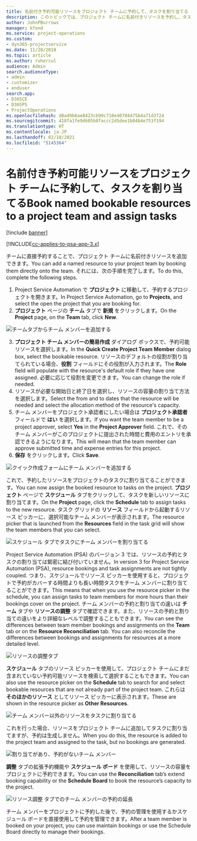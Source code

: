 ```yaml
---
title: 名前付き予約可能リソースをプロジェクト チームに予約して、タスクを割り当てる
description: このトピックでは、プロジェクト チームに名前付きリソースを予約し、タスクに割り当てる方法を説明します。
author: JohnPBurrows
manager: kfend
ms.service: project-operations
ms.custom:
- dyn365-projectservice
ms.date: 11/28/2018
ms.topic: article
ms.author: ruhercul
audience: Admin
search.audienceType:
- admin
- customizer
- enduser
search.app:
- D365CE
- D365PS
- ProjectOperations
ms.openlocfilehash: d8a49b6ae8423cb99c710e40704475b4a71d3724
ms.sourcegitcommit: 418fa1fe9d605b8faccc2d5dee1b04b4e753f194
ms.translationtype: HT
ms.contentlocale: ja-JP
ms.lasthandoff: 02/10/2021
ms.locfileid: "5145364"
---
```

# <a name="book-named-bookable-resources-to-a-project-team-and-assign-tasks"></a><span data-ttu-id="1afbd-103">名前付き予約可能リソースをプロジェクト チームに予約して、タスクを割り当てる</span><span class="sxs-lookup"><span data-stu-id="1afbd-103">Book named bookable resources to a project team and assign tasks</span></span> 

[!include [banner](../includes/psa-now-project-operations.md)]

[!INCLUDE[cc-applies-to-psa-app-3.x](../includes/cc-applies-to-psa-app-3x.md)]

<span data-ttu-id="1afbd-104">チームに直接予約することで、プロジェクト チームに名前付きリソースを追加できます。</span><span class="sxs-lookup"><span data-stu-id="1afbd-104">You can  add a named resource to your project team by booking them directly onto the team.</span></span> <span data-ttu-id="1afbd-105">それには、次の手順を完了します。</span><span class="sxs-lookup"><span data-stu-id="1afbd-105">To do this, complete the following steps.</span></span>

1. <span data-ttu-id="1afbd-106">Project Service Automation で **プロジェクト** に移動して、予約するプロジェクトを開きます。</span><span class="sxs-lookup"><span data-stu-id="1afbd-106">In  Project Service Automation, go to **Projects**, and select the open the project that you are booking for.</span></span>
2. <span data-ttu-id="1afbd-107">**プロジェクト** ページの **チーム** タブで **新規** をクリックします。</span><span class="sxs-lookup"><span data-stu-id="1afbd-107">On the **Project** page, on the **Team** tab, click **New**.</span></span> 

![チームタブからチーム メンバーを追加する](media/RM-how-to-1.png)

3. <span data-ttu-id="1afbd-109">**プロジェクト チーム メンバーの簡易作成** ダイアログ ボックスで、予約可能リソースを選択します。</span><span class="sxs-lookup"><span data-stu-id="1afbd-109">In the **Quick Create Project Team Member** dialog box, select the bookable resource.</span></span> <span data-ttu-id="1afbd-110">リソースのデフォルトの役割が割り当てられている場合、**役割** フィールドにその役割が入力されます。</span><span class="sxs-lookup"><span data-stu-id="1afbd-110">The **Role** field will populate with the resource's default role if they have one assigned.</span></span> <span data-ttu-id="1afbd-111">必要に応じて役割を変更できます。</span><span class="sxs-lookup"><span data-stu-id="1afbd-111">You can change the role if needed.</span></span> 
4. <span data-ttu-id="1afbd-112">リソースが必要な開始日と終了日を選択し、リソースの容量の割り当て方法を選択します。</span><span class="sxs-lookup"><span data-stu-id="1afbd-112">Select the from and to dates that the resource will be needed and select the allocation method of the resource's capacity.</span></span> 
5. <span data-ttu-id="1afbd-113">チーム メンバーをプロジェクト承認者にしたい場合は **プロジェクト承認者** フィールドで **はい** を選択します。</span><span class="sxs-lookup"><span data-stu-id="1afbd-113">If you want the team member to be a project approver, select **Yes** in the **Project Approver** field.</span></span> <span data-ttu-id="1afbd-114">これで、そのチーム メンバーがこのプロジェクトに提出された時間と費用のエントリを承認できるようになります。</span><span class="sxs-lookup"><span data-stu-id="1afbd-114">This will mean that the team member can approve submitted time and expense entries for this project.</span></span> 
6. <span data-ttu-id="1afbd-115">**保存** をクリックします。</span><span class="sxs-lookup"><span data-stu-id="1afbd-115">Click **Save**.</span></span>

![クイック作成フォームにチーム メンバーを追加する](media/RM-how-to-2.png)


<span data-ttu-id="1afbd-117">これで、予約したリソースをプロジェクトのタスクに割り当てることができます。</span><span class="sxs-lookup"><span data-stu-id="1afbd-117">You can now assign the booked resource to tasks on the project.</span></span> <span data-ttu-id="1afbd-118">**プロジェクト** ページで **スケジュール** タブをクリックして、タスクを新しいリソースに割り当てます。</span><span class="sxs-lookup"><span data-stu-id="1afbd-118">On the **Project** page, click the **Schedule** tab to assign tasks to the new resource.</span></span> <span data-ttu-id="1afbd-119">タスク グリッドの **リソース** フィールドから起動するリソース ピッカーに、選択可能なチーム メンバーが表示されます。</span><span class="sxs-lookup"><span data-stu-id="1afbd-119">The resource picker that is launched from the **Resources** field in the task grid will show the team members that you can select.</span></span>

![スケジュール タブでタスクにチーム メンバーを割り当てる](media/RM-how-to-3.png)

<span data-ttu-id="1afbd-121">Project Service Automation (PSA) のバージョン 3 では、リソースの予約とタスクの割り当ては緊密に結び付いていません。</span><span class="sxs-lookup"><span data-stu-id="1afbd-121">In version 3 for Project Service Automation (PSA), resource bookings and task assignments are not tightly coupled.</span></span> <span data-ttu-id="1afbd-122">つまり、スケジュールでリソース ピッカーを使用すると、プロジェクトで予約がカバーする時間よりも長い時間タスクをチーム メンバーに割り当てることができます。</span><span class="sxs-lookup"><span data-stu-id="1afbd-122">This means that when you use the resource picker in the schedule, you can assign tasks to team members for more hours than their bookings cover on the project.</span></span>
<span data-ttu-id="1afbd-123">チーム メンバーの予約と割り当ての違いは **チーム** タブや **リソースの調整** タブで確認できます。また、リソースの予約と割り当ての違いをより詳細なレベルで調整することもできます。</span><span class="sxs-lookup"><span data-stu-id="1afbd-123">You can see the differences between team member bookings and assignments on the **Team** tab or on the **Resource Reconciliation** tab. You can also reconcile the differences between bookings and assignments for resources at a more detailed level.</span></span>

![リソースの調整タブ](media/RM-how-to-4.png)

<span data-ttu-id="1afbd-125">**スケジュール** タブのリソース ピッカーを使用して、プロジェクト チームにまだ含まれていない予約可能リソースを検索して選択することもできます。</span><span class="sxs-lookup"><span data-stu-id="1afbd-125">You can also use the resource picker on the **Schedule** tab to search for and select bookable resources that are not already part of the project team.</span></span> <span data-ttu-id="1afbd-126">これらは **そのほかのリソース** としてリソース ピッカーに表示されます。</span><span class="sxs-lookup"><span data-stu-id="1afbd-126">These are shown in the resource picker as **Other Resources**.</span></span>

![チーム メンバー以外のリソースをタスクに割り当てる](media/RM-how-to-5.png)

<span data-ttu-id="1afbd-128">これを行った場合、リソースをプロジェクト チームに追加してタスクに割り当てますが、予約は生成しません。</span><span class="sxs-lookup"><span data-stu-id="1afbd-128">When you do this, the resource is added to the project team and assigned to the task, but no bookings are generated.</span></span>

![割り当てがあり、予約がないチーム メンバー](media/RM-how-to-6.png)

<span data-ttu-id="1afbd-130">**調整** タブの拡張予約機能や **スケジュール ボード** を使用して、リソースの容量をプロジェクトに予約できます。</span><span class="sxs-lookup"><span data-stu-id="1afbd-130">You can use the **Reconciliation** tab’s extend booking capability or the **Schedule Board** to book the resource’s capacity to the project.</span></span>

![リソース調整 タブでのチーム メンバーの予約の延長](media/RM-how-to-7.png)

<span data-ttu-id="1afbd-132">チーム メンバーをプロジェクトに予約した後で、予約の管理を使用するかスケジュール ボードを直接使用して予約を管理できます。</span><span class="sxs-lookup"><span data-stu-id="1afbd-132">After a team member is booked on your project, you can use maintain bookings or use the Schedule Board directly to manage their bookings.</span></span>
